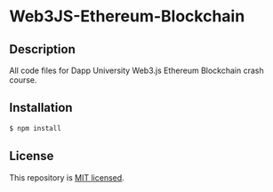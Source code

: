 # Web3JS-Ethereum-Blockchain

## Description

All code files for Dapp University Web3.js Ethereum Blockchain crash course.

## Installation

```bash
$ npm install
```

## License

This repository is [MIT licensed](LICENSE).
